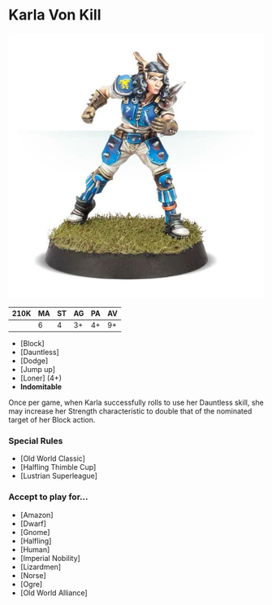 # Karla Von Kill

![](../media/starplayers/KarlaVonKill01.jpg)

| 210K  | MA | ST | AG | PA | AV |
| --- | --- | --- | --- | --- | --- |
| | 6 | 4 | 3+ | 4+ | 9+ |

* [Block]
* [Dauntless]
* [Dodge]
* [Jump up]
* [Loner] (4+)
* **Indomitable**

Once per game, when Karla successfully rolls to use her Dauntless skill, she may increase her Strength characteristic to double that of the nominated target of her Block action.

### Special Rules
* [Old World Classic]
* [Halfling Thimble Cup]
* [Lustrian Superleague]

### Accept to play for...
* [Amazon]
* [Dwarf]
* [Gnome]
* [Halfling]
* [Human]
* [Imperial Nobility]
* [Lizardmen]
* [Norse]
* [Ogre]
* [Old World Alliance]
